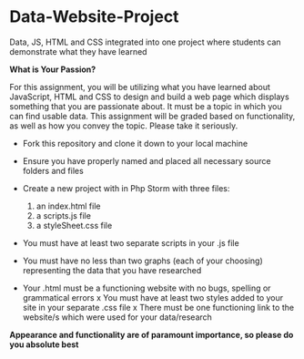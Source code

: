 # Data-Website-Project
Data, JS, HTML and CSS integrated into one project where students can demonstrate what they have learned 

**What is Your Passion?**

For this assignment, you will be utilizing what you have learned about JavaScript, HTML and CSS to design and build a web page which displays something that you are passionate about. It must be a topic in which you can find usable data. This assignment will be graded based on functionality, as well as how you convey the topic. Please take it seriously. 

- Fork this repository and clone it down to your local machine

- Ensure you have properly named and placed all necessary source folders and files

- Create a new project with in Php Storm with three files:

    1. an index.html file
    2. a scripts.js file
    3. a styleSheet.css file

- You must have at least two separate scripts in your .js file
- You must have no less than two graphs (each of your choosing) representing the data that you have researched
- Your .html must be a functioning website with no bugs, spelling or grammatical errors
x You must have at least two styles added to your site in your separate .css file 
x There must be one functioning link to the website/s which were used for your data/research

**Appearance and functionality are of paramount importance, so please do you absolute best**
